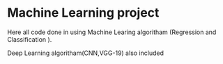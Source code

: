 # Machine Learning project
Here all code done in using Machine Learing algoritham (Regression and Classification ).

Deep Learning algoritham(CNN,VGG-19) also included
